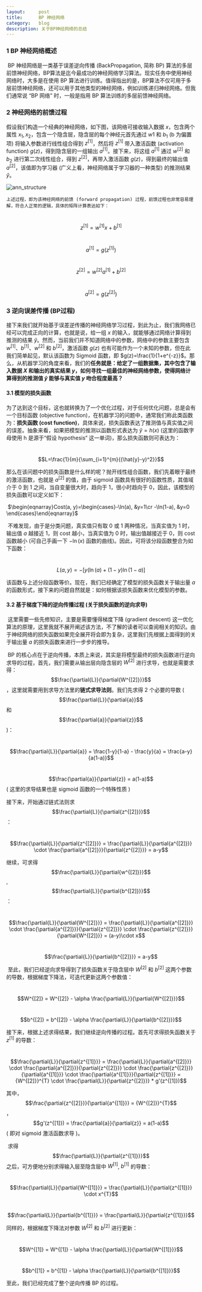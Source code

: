 ```yaml
---
layout:     post
title:      BP 神经网络
category:   blog
description: 关于BP神经网络的总结
---
```



### 1 BP 神经网络概述

​	BP 神经网络是一类基于误差逆向传播 (BackPropagation, 简称 BP) 算法的多层前馈神经网络，BP算法是迄今最成功的神经网络学习算法。现实任务中使用神经网络时，大多是在使用 BP 算法进行训练。值得指出的是，BP算法不仅可用于多层前馈神经网络，还可以用于其他类型的神经网络，例如训练递归神经网络。但我们通常说 “BP 网络” 时，一般是指用 BP 算法训练的多层前馈神经网络。

### 2 神经网络的前馈过程

假设我们构造一个经典的神经网络，如下图，该网络可接收输入数据 $x$，包含两个属性 $x_1, x_2$，包含一个隐含层，隐含层的每个神经元首先通过 $w{1}$ 和 $b_1$ (b 为偏置项) 将输入参数进行线性组合得到 $z^{[1]}$，然后将 $z^{[1]}$ 带入激活函数 (activation function) $g(z)$，得到隐含层的一组输出 $a^{[1]}$。接下来，将这组 $a^{[1]}$ 通过 $w^{[2]}$ 和 $b_2$ 进行第二次线性组合，得到 $z^{[2]}$，再带入激活函数 $g(z)$，得到最终的输出值 $a^{[2]}$，该值即为学习器 (广义上看，神经网络属于学习器的一种类型) 的推测结果 $\hat{y}$。

![ann_structure](./pic/ann1.png) 



 	上述过程，即为该神经网络的前馈 (forward propagation) 过程，前馈过程也非常容易理解，符合人正常的逻辑，具体的矩阵计算表达如下：

​	$$z^{[1]}=w^{[1]}x+b^{[1]}$$

​	$$a^{[1]}=g(z^{[1]})$$

​	$$z^{[2]}=w^{[2]}a^{[1]}+b^{[2]}$$

​	$$a^{[2]}=g(z^{[2]})$$

### 3 逆向误差传播 (BP过程)

​	接下来我们就开始基于误差逆传播的神经网络学习过程，到此为止，我们我网络已经可以完成正向的计算，也就是说，给一组 $x$ 的输入，就能够通过网络计算得到推测的结果 $\hat{y}$。然而，当前我们并不知道网络中的参数，网络中的参数主要包含 $w^{[1]}$、$b^{[1]}$、$w^{[2]}$ 和 $b^{[2]}$，激活函数 $g(z)$ 也有可能作为一个未知的参数，但在此我们简单起见，默认该函数为 Sigmoid 函数，即 $g(z)=\frac{1}{1+e^{-z}}$。那么，从机器学习的角度来看，我们的**任务就是：给定了一组数据集，其中包含了输入数据 $X$ 和输出的真实结果 $y$，如何寻找一组最佳的神经网络参数，使得网络计算得到的推测值 $\hat{y}$ 能够与真实值 $y$ 吻合程度最高？**

#### 3.1 模型的损失函数

​	为了达到这个目标，这也就转换为了一个优化过程，对于任何优化问题，总是会有一个目标函数 (objective function)，在机器学习的问题中，通常我们称此类函数为：**损失函数 (cost function)**，具体来说，损失函数表达了推测值与真实值之间的误差。抽象来看，如果把模型的推测以函数形式表达为 $\hat{y}=h(x)$ (这里的函数字母使用 h 是源于“假设 hypothesis“ 这一单词)，那么损失函数则可表达为：

​	$$L=\frac{1}{m}{\sum_{i=1}^{m}{(\hat{y}-y)^2}}$$

​	那么在该问题中的损失函数是什么样的呢？抛开线性组合函数，我们先着眼于最终的激活函数，也就是 $a^{[2]}$ 的值，由于 sigmoid 函数具有很好的函数性质，其值域介于 0 到 1 之间，当自变量很大时，趋向于 1，很小时趋向于 0，因此，该模型的损失函数可以定义如下：

​	$\begin{eqnarray}Cost(a, y)=\begin{cases}-\ln(a), &y=1\cr -\ln(1-a), &y=0 \end{cases}\end{eqnarray}$

​	不难发现，由于是分类问题，真实值只有取 0 或 1 两种情况，当真实值为 1 时，输出值 $a$ 越接近 1，则 cost 越小，当真实值为 0 时，输出值越接近于 0，则 cost 函数越小 (可自己手画一下 $-\ln(x)$ 函数的曲线)。因此，可将该分段函数整合为如下函数：

​	$$L(a, y)=-[ y (\ln(a) + (1-y) \ln(1-a) ]$$

​	该函数与上述分段函数等价。现在，我们已经确定了模型的损失函数关于输出量 $a$ 的函数形式，接下来的问题自然就是：如何根据该损失函数来优化模型的参数。

#### 3.2 基于梯度下降的逆向传播过程 (关于损失函数的逆向求导)

​	这里需要一些先修知识，主要是需要懂得梯度下降 (gradient descent) 这一优化算法的原理，这里我就不展开阐述该方法，不了解的读者可以查阅相关的知识。由于神经网络的损失函数如果完全展开将会即为复杂，这里我们先根据上面得到的关于输出量 $a$ 的损失函数来进行一步步的推导。

​	BP 的核心点在于逆向传播，本质上来说，其实是将模型最终的损失函数进行逆向求导的过程，首先，我们需要从输出层向隐含层的 $W^{[2]}$ 进行求导，也就是需要求得：$$\frac{\partial{L}}{\partial{W^{[2]}}}$$ ，这里就需要用到求导方法里的**链式求导法则**。我们先求得 2 个必要的导数 ( $$\frac{\partial{L}}{\partial{a}}$$ 和 $$\frac{\partial{a}}{\partial{z}}$$ )：

​	$$\frac{\partial{L}}{\partial{a}} = \frac{1-y}{1-a} - \frac{y}{a} = \frac{a-y}{a(1-a)}$$

​	 $$\frac{\partial{a}}{\partial{z}} = a(1-a)$$         ( 这里的求导结果也是 sigmoid 函数的一个特殊性质 ) 

接下来，开始通过链式法则求 $$\frac{\partial{L}}{\partial{z^{[2]}}}$$ ：

​	$$\frac{\partial{L}}{\partial{z^{[2]}}} = \frac{\partial{L}}{\partial{a^{[2]}}} \cdot  \frac{\partial{a^{[2]}}}{\partial{z^{[2]}}} = a-y$$

继续，可求得 $$\frac{\partial{L}}{\partial{w^{[2]}}}$$ ,  $$\frac{\partial{L}}{\partial{b^{[2]}}}$$ ：

​	$$\frac{\partial{L}}{\partial{W^{[2]}}} = \frac{\partial{L}}{\partial{a^{[2]}}} \cdot  \frac{\partial{a^{[2]}}}{\partial{z^{[2]}}} \cdot  \frac{\partial{z^{[2]}}}{\partial{W^{[2]}}} = (a-y)\cdot x$$

​	 $$\frac{\partial{L}}{\partial{b^{[2]}}} = a-y$$

​	至此，我们已经逆向求导得到了损失函数关于隐含层中 $W^{[2]}$ 和 $b^{[2]}$ 这两个参数的导数，根据梯度下降法，可迭代更新这两个参数值：

​	$$W^{[2]} = W^{[2]} - \alpha \frac{\partial{L}}{\partial{W^{[2]}}}$$

​	$$b^{[2]} = b^{[2]} - \alpha \frac{\partial{L}}{\partial{b^{[2]}}}$$

接下来，根据上述求得结果，我们继续逆向传播的过程。首先可求得损失函数关于 $z^{[1]}$ 的导数：

​	$$\frac{\partial{L}}{\partial{z^{[1]}}} = \frac{\partial{L}}{\partial{a^{[2]}}} \cdot  \frac{\partial{a^{[2]}}}{\partial{z^{[2]}}} \cdot \frac{\partial{z^{[2]}}}{\partial{a^{[1]}}} \cdot \frac{\partial{a^{[1]}}}{\partial{z^{[1]}}} = {W^{[2]}}^{T} \cdot \frac{\partial{L}}{\partial{z^{[2]}}} * g'(z^{[1]})$$

其中，$$\frac{\partial{z^{[2]}}}{\partial{a^{[1]}}} = {W^{[2]}}^{T}$$，$$g'(z^{[1]}) = \frac{\partial{a}}{\partial{z}} = a(1-a)$$  ( 即对 sigmoid 激活函数求导 )。

​	求得 $$\frac{\partial{L}}{\partial{z^{[1]}}}$$ 之后，可方便地分别求得输入层至隐含层中 $W^{[1]}$,  $b^{[1]}$ 的导数：

​	$$\frac{\partial{L}}{\partial{W^{[1]}}} = \frac{\partial{L}}{\partial{z^{[1]}}} \cdot x^{T}$$

​	$$\frac{\partial{L}}{\partial{b^{[1]}}} = \frac{\partial{L}}{\partial{z^{[1]}}}$$

同样的，根据梯度下降法对参数 $W^{[2]}$ 和 $b^{[2]}$ 进行更新：

​	$$W^{[1]} = W^{[1]} - \alpha \frac{\partial{L}}{\partial{W^{[1]}}}$$

​	$$b^{[1]} = b^{[1]} - \alpha \frac{\partial{L}}{\partial{b^{[1]}}}$$

至此，我们已经完成了整个逆向传播 BP 的过程。